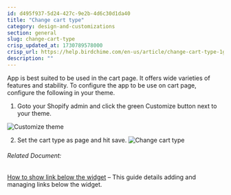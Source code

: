 ```yaml
---
id: d495f937-5d24-427c-9e2b-4d6c30d1da40
title: "Change cart type"
category: design-and-customizations
section: general
slug: change-cart-type
crisp_updated_at: 1730789578000
crisp_url: https://help.birdchime.com/en-us/article/change-cart-type-1g2elmy/
description: ""
---
```


App is best suited to be used in the cart page. It offers wide varieties of features and stability. To configure the app to be use on cart page, configure the following in your theme.

1. Goto your Shopify admin and click the green Customize button next to your theme.

![Customize theme](https://storage.crisp.chat/users/helpdesk/website/ca826b447482b000/image_1i2sree.png)

2. Set the cart type as page and hit save.
![Change cart type](https://storage.crisp.chat/users/helpdesk/website/ca826b447482b000/image_1uhw4by.png)

###### Related Document:

[How to show link below the widget](https://help.birdchime.com/en-us/article/how-to-show-link-below-the-widget-1v7vc8v/) – This guide details adding and managing links below the widget.
